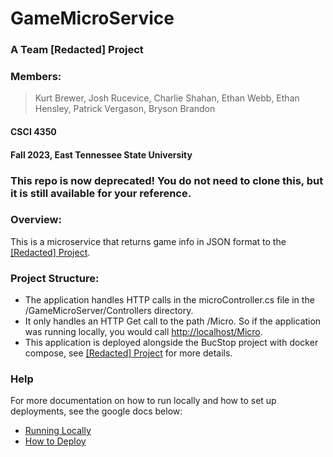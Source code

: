 # GameMicroService
### A Team [Redacted] Project
### Members:
> Kurt Brewer, Josh Rucevice, Charlie Shahan,
> Ethan Webb, Ethan Hensley, Patrick Vergason, Bryson Brandon
#### CSCI 4350
#### Fall 2023, East Tennessee State University

### This repo is now deprecated! You do not need to clone this, but it is still available for your reference.

### Overview:
This is a microservice that returns game info in JSON format to the [[Redacted] Project](https://github.com/Redacted-Team/4350_002_Fall23_BucStop).

### Project Structure:
* The application handles HTTP calls in the microController.cs file in the /GameMicroServer/Controllers directory.
* It only handles an HTTP Get call to the path /Micro. So if the application was running locally, you would call [http://localhost/Micro](http://localhost/Micro).
* This application is deployed alongside the BucStop project with docker compose, see [[Redacted] Project](https://github.com/Redacted-Team/4350_002_Fall23_BucStop) for more details.

### Help
For more documentation on how to run locally and how to set up deployments, see the google docs below:
* [Running Locally](https://docs.google.com/document/d/1gfUpjZNfqWyv1ohUW1IaS8fOhXp0hOx6tFQVXBADa8Q/edit?usp=sharing)
* [How to Deploy](https://docs.google.com/document/d/1i0edcmvZm_j0zQLYiigNliW39FJuJbmhkxOCCb2NbVs/edit?usp=sharing)
